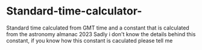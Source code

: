# Standard-time-calculator-
Standard time calculated from GMT time and a constant that is calculated from the astronomy almanac 2023
Sadly i don't know the details behind this constant, if you know how this constant is caculated please tell me
